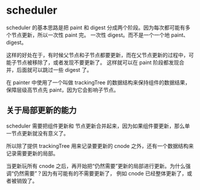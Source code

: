 # scheduler

scheduler 的基本思路是把 paint 和 digest 分成两个阶段。因为每次都可能有多个节点更新，所以一次性 paint 完。
一次性 digest。而不是一个一个地 paint、digest。

这样的好处在于，有时候父节点和子节点都要更新，而在父节点更新的过程中，可能子节点被移除了，或者发现不要更新了。
这样就可以在 paint 阶段都发现合并，后面就可以跳过一些 digest 了。

在 painter 中使用了一个叫做 trackingTree 的数据结构来保持组件的数据结果，保障层级高节点先 paint，因为它会影响子节点。

## 关于局部更新的能力

scheduler 需要把组件更新和 节点更新合并起来，因为如果组件要更新，那么单一节点更新就没有意义了。

所以除了提供 trackingTree 用来记录要更新的 cnode 之外，还有一个数据结构来记录需要更新的局部。

当更新玩所有 cnode 之后，再开始把“仍然需要”更新的局部进行更新。为什么强调“仍然需要”？因为有可能有的不需要更新了，
例如 cnode 已经整体更新了，或者被销毁了。
